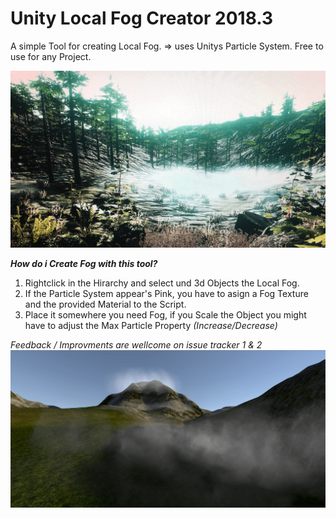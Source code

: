 # Unity Local Fog Creator 2018.3

A simple Tool for creating Local Fog. => uses Unitys Particle System. Free to use for any Project.

![alt text](https://github.com/danwipf/Unity-Local-Fog-Creator/blob/master/Docs/FogExampleSmall1.png)

***How do i Create Fog with this tool?***

1. Rightclick in the Hirarchy and select und 3d Objects the Local Fog.
2. If the Particle System appear's Pink, you have to asign a Fog Texture and the provided Material to the Script.
3. Place it somewhere you need Fog, if you Scale the Object you might have to adjust the Max Particle Property *(Increase/Decrease)*


*Feedback / Improvments are wellcome on issue tracker 1 & 2*
![alt text](https://github.com/danwipf/Unity-Local-Fog-Creator/blob/master/Docs/FogExampleSmall0.png)
